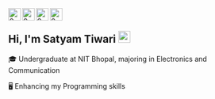 
  <a href="https://github.com/satyam-7318">
  <img align="left" alt="Satyam's Github" width="25px" height="25px" src="https://e7.pngegg.com/pngimages/806/394/png-clipart-blue-animal-logo-github-icon-github-blue-world.png" />
</a>
<a href="https://www.linkedin.com/in/satyam-tiwari-9144ab202">
  <img align="left" alt="Satyam's Linkdein" width="25px" height="25px" src="https://brandlogos.net/wp-content/uploads/2016/06/linkedin-logo-icon.svg" />
</a>
<a href="https://www.instagram.com/_satyam__tiwari_/">
  <img align="left" alt="Satyam's Instagram" width="25px" height="25px"src="https://encrypted-tbn0.gstatic.com/images?q=tbn:ANd9GcR8XZlD8F6F4U6wrgsFb-PsDpVTytlYFyYfUA&usqp=CAU">
</a>
<a href="https://t.me/satyam_1928118">
  <img align="left" alt="Satyam's Telegram" width="25px" height="25px" src="https://upload.wikimedia.org/wikipedia/commons/thumb/8/82/Telegram_logo.svg/480px-Telegram_logo.svg.png">
</a>
<br />



## Hi, I'm Satyam Tiwari <img src="https://raw.githubusercontent.com/iampavangandhi/iampavangandhi/master/gifs/Hi.gif" width="24px">

🎓 Undergraduate at NIT Bhopal, majoring in Electronics and Communication

🖥 Enhancing my Programming skills
<!--
**satyam-7318/satyam-7318** is a ✨ _special_ ✨ repository because its `README.md` (this file) appears on your GitHub profile.

Here are some ideas to get you started:

- 🔭 I’m currently working on ...
- 🌱 I’m currently learning ...
- 👯 I’m looking to collaborate on ...
- 🤔 I’m looking for help with ...
- 💬 Ask me about ...
- 📫 How to reach me: ...
- 😄 Pronouns: ...
- ⚡ Fun fact: ...
-->
